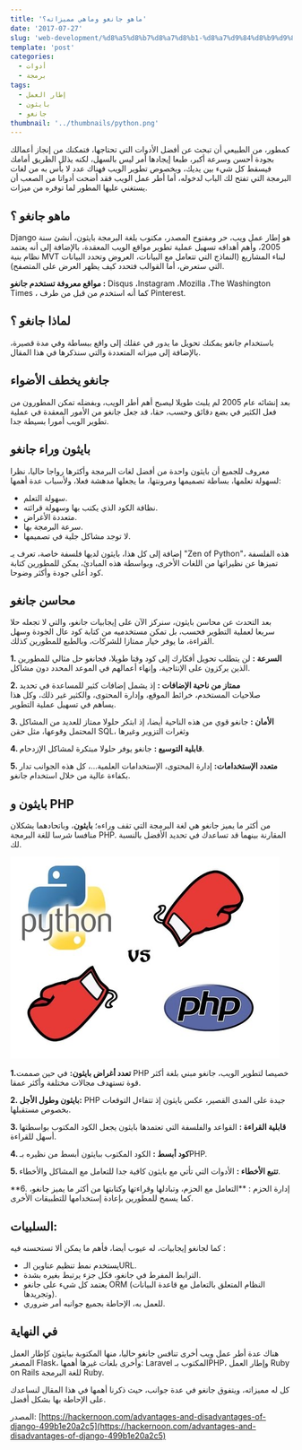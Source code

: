 ```yaml
---
title: 'ماهو جانغو وماهي مميزاته؟'
date: '2017-07-27'
slug: 'web-development/%d8%a5%d8%b7%d8%a7%d8%b1-%d8%a7%d9%84%d8%b9%d9%85%d9%84-%d8%ac%d8%a7%d9%86%d8%ba%d9%88'
template: 'post'
categories:
  - أدوات
  - برمجة
tags:
  - إطار العمل
  - بايثون
  - جانغو
thumbnail: '../thumbnails/python.png'
---
```


كمطور، من الطبيعي أن تبحث عن أفضل الأدوات التي تحتاجها، فتمكنك من إنجاز أعمالك بجودة أحسن وسرعة أكبر، طبعا إيجادها أمر ليس بالسهل، لكنه يذلل الطريق أمامك فيسقط كل شيء بين يديك، وبخصوص تطوير الويب فهناك عدد لا بأس به من لغات البرمجة التي تفتح لك الباب لدخوله، أما أطر عمل الويب فقد أضحت أدواتا من الصعب أن يستغني عليها المطور لما توفره من ميزات.

## ماهو جانغو ؟

Django هو إطار عمل ويب، حر ومفتوح المصدر، مكتوب بلغة البرمجة بايثون، أنشئ سنة 2005، وأهم أهدافه تسهيل عملية تطوير مواقع الويب المعقدة، بالإضافة إلى أنه يعتمد نظام بنية MVT لبناء المشاريع (النماذج التي تتعامل مع البيانات، العروض وتحدد البيانات التي ستعرض، أما القوالب فتحدد كيف يظهر العرض على المتصفح).

**مواقع معروفة تستخدم جانغو :** Disqus ،Instagram ،Mozilla ،The Washington Times ، كما أنه استخدم من قبل من طرف Pinterest.

## لماذا جانغو ؟

باستخدام جانغو يمكنك تحويل ما يدور في عقلك إلى واقع ببساطة وفي مدة قصيرة، بالإضافة إلى ميزاته المتعددة والتي سنذكرها في هذا المقال.

## جانغو يخطف الأضواء

بعد إنشائه عام 2005 لم يلبث طويلا ليصبح أهم أطر الويب، وبفضله تمكن المطورون من فعل الكثير في بضع دقائق وحسب، حقا، قد جعل جانغو من الأمور المعقدة في عملية تطوير الويب أمورا بسيطة جدا.

## بايثون وراء جانغو

معروف للجميع أن بايثون واحدة من أفضل لغات البرمجة وأكثرها رواجا حاليا، نظرا لسهولة تعلمها، بساطة تصميمها ومرونتها، ما يجعلها مدهشة فعلا، ولأسباب عدة أهمها:

- سهولة التعلم.
- نظافة الكود الذي يكتب بها وسهولة قرائته.
- متعددة الأغراض.
- سرعة البرمجة بها.
- لا توجد مشاكل جلية في تصميمها.

إضافة إلى كل هذا، بايثون لديها فلسفة خاصة، تعرف يـ "Zen of Python"، هذه الفلسفة تميزها عن نظيراتها من اللغات الأخرى، وبواسطة هذه المبادئ، يمكن للمطورين كتابة كود أعلى جودة وأكثر وضوحا.

## محاسن جانغو

بعد التحدث عن محاسن بايثون، سنركز الآن على إيجابيات جانغو، والتي لا تجعله حلا سريعا لعملية التطوير فحسب، بل تمكن مستخدميه من كتابة كود عال الجودة وسهل القراءة، ما يوفر خيار ممتازا للشركات، وبالطبع للمطورين كذلك.

**1\. السرعة :** لن يتطلب تحويل أفكارك إلى كود وقتا طويلا، فجانغو حل مثالي للمطورين الذين يركزون على الإنتاجية، وإنهاء أعمالهم في الموعد المحدد دون مشاكل.

**2\. ممتاز من ناحية الإضافات :** إذ يشمل إضافات كثير للمساعدة في تحديد صلاحيات المستخدم، خرائط الموقع، وإدارة المحتوى، والكثير غير ذلك، وكل هذا يساهم في تسهيل عملية التطوير.

**3\. الأمان :** جانغو قوي من هذه الناحية أيضا، إذ ابتكر حلولا ممتاز للعديد من المشاكل المحتمل وقوعها، مثل حقن SQL، وثغرات التزوير وغيرها

**4\. قابلية التوسيع :** جانغو يوفر حلولا مبتكرة لمشاكل الإزدحام.

**5\. متعدد الإستخدامات:** إدارة المحتوى، الإستخدامات العلمية...، كل هذه الجوانب تدار بكفاءة عالية من خلال استخدام جانغو.

## بايثون و PHP

من أكثر ما يميز جانغو هي لغة البرمجة التي تقف وراءه؛ **بايثون**، وباتحادهما يشكلان منافسا شرسا للغة البرمجة PHP. المقارنة بينهما قد تساعدك في تحديد الأفضل بالنسبة لك.

[![PHP Vs Python](../images/php-vs-python.jpg)](../images/php-vs-python.jpg)

**1.تعدد أغراض بايثون:** في حين صممت PHP خصيصا لتطوير الويب، جانغو مبني بلغة أكثر قوة تستهدف مجالات مختلفة وأكثر عمقا.

**2\. بايثون وطول الأجل:** PHP جيدة على المدى القصير، عكس بايثون إذ تتفاءل التوقعات بخصوص مستقبلها.

**3\. قابلية القراءة :** القواعد والفلسفة التي تعتمدها بايثون يجعل الكود المكتوب بواسطتها أسهل للقراءة.

**4\. كود أبسط :** الكود المكتوب ببايثون أبسط من نظيره بـPHP.

**5\. تتبع الأخطاء :** الأدوات التي تأتي مع بايثون كافية جدا للتعامل مع المشاكل والأخطاء.

**6\. إدارة الحزم : **التعامل مع الحزم، وتبادلها وقراءتها وكتابتها من أكثر ما يميز جانغو، كما يسمح للمطورين بإعادة إستخدامها للتطبيقات الأخرى.

## السلبيات:

كما لجانغو إيجابيات، له عيوب أيضا، فأهم ما يمكن ألا تستحسنه فيه :

- يستخدم نمط تنظيم عناوين الـURL.
- الترابط المفرط في جانغو، فكل جزء يرتبط بغيره بشدة.
- يعتمد كل شيء على جانغو ORM (النظام المتعلق بالتعامل مع قاعدة البيانات وتجريدها).
- للعمل به، الإحاطة بجميع جوانبه أمر ضروري.

## في النهاية

هناك عدة أطر عمل ويب أخرى تنافس جانغو حاليا، منها المكتوبة ببايثون كإطار العمل المصغر Flask، وأخرى بلغات غيرها أهمها: Laravel المكتوب بـPHP، وإطار العمل Ruby on Rails للغة البرمجة Ruby.

كل له مميزاته، ويتفوق جانغو في عدة جوانب، حيث ذكرنا أهمها في هذا المقال لنساعدك على الإحاطة بها بشكل أفضل.

المصدر: [https://hackernoon.com/advantages-and-disadvantages-of-django-499b1e20a2c5](https://hackernoon.com/advantages-and-disadvantages-of-django-499b1e20a2c5)
